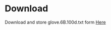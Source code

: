 # Download

Download and store glove.6B.100d.txt form [Here](https://www.kaggle.com/danielwillgeorge/glove6b100dtxt) 

